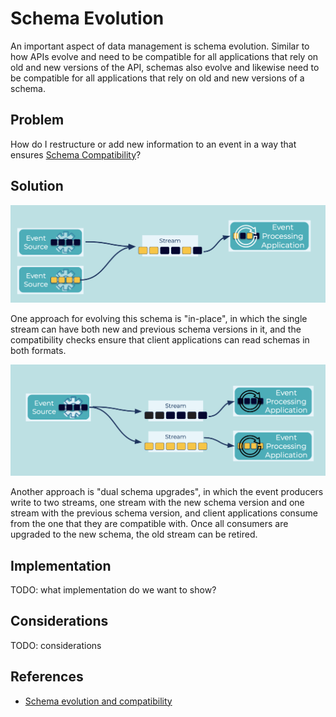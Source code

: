 # Schema Evolution
An important aspect of data management is schema evolution.
Similar to how APIs evolve and need to be compatible for all applications that rely on old and new versions of the API, schemas also evolve and likewise need to be compatible for all applications that rely on old and new versions of a schema.

## Problem
How do I restructure or add new information to an event in a way that ensures [Schema Compatibility](schema-compatibility.md)?

## Solution
![schema-evolution](../img/schema-evolution-1.png)

One approach for evolving this schema is "in-place", in which the single stream can have both new and previous schema versions in it, and the compatibility checks ensure that client applications can read schemas in both formats.

![schema-evolution](../img/schema-evolution-2.png)

Another approach is "dual schema upgrades", in which the event producers write to two streams, one stream with the new schema version and one stream with the previous schema version, and client applications consume from the one that they are compatible with.
Once all consumers are upgraded to the new schema, the old stream can be retired.

## Implementation
TODO: what implementation do we want to show?

## Considerations
TODO: considerations

## References
* [Schema evolution and compatibility](https://docs.confluent.io/platform/current/schema-registry/avro.html#)
